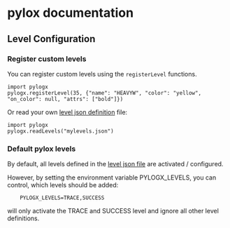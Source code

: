 # pylox documentation

## Level Configuration

### Register custom levels

You can register custom levels using the `registerLevel` functions.

    import pylogx
    pylogx.registerLevel(35, {"name": "HEAVYW", "color": "yellow",  "on_color": null, "attrs": ["bold"]})

Or read your own [level json definition](../pylogx/levels.json) file:

    import pylogx
    pylogx.readLevels("mylevels.json")

### Default pylox levels

By default, all levels defined in the [level json file](../pylogx/levels.json) are
activated / configured.

However, by setting the environment variable PYLOGX\_LEVELS, you can control,
which levels should be added:

        PYLOGX_LEVELS=TRACE,SUCCESS

will only activate the TRACE and SUCCESS level and ignore all other level definitions.
